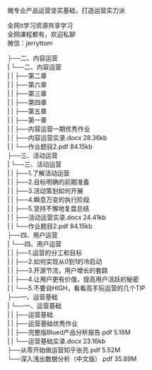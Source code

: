 微专业产品运营坚实基础，打造运营实力派

全网it学习资源共享学习<br>全网课程都有，欢迎私聊<br>微信：jerryttom<br>

├──二、内容运营<br> | └──二、内容运营<br> | | ├──第二章<br> | | ├──第六章<br> | | ├──第三章<br> | | ├──第四章<br> | | ├──第五章<br> | | ├──第一章<br> | | ├──内容运营一期优秀作业<br> | | ├──内容运营实录.docx 28.36kb<br> | | └──作业题目2.pdf 84.15kb<br> ├──三、活动运营<br> | └──三、活动运营<br> | | ├──1.了解活动运营<br> | | ├──2.目标明确的前期准备<br> | | ├──3.活动策划如何开展<br> | | ├──4.瞬息万变的执行阶段<br> | | ├──5.坚持不懈地复盘总结<br> | | ├──活动运营实录.docx 24.41kb<br> | | └──作业题目2.pdf 84.15kb<br> ├──四、用户运营<br> | └──四、用户运营<br> | | ├──1.运营的分工和目标<br> | | ├──2.如何实现从0到1的冷启动<br> | | ├──3.开源节流，用户增长的套路<br> | | ├──4.让用户更有价值，提高用户活跃的秘密<br> | | └──5.不要自HIGH，看看高手玩运营的几个TIP<br> ├──一、运营基础<br> | └──一、运营基础<br> | | ├──运营基础<br> | | ├──运营基础优秀作业<br> | | ├──完整版Blued产品分析报告.pdf 5.18M<br> | | └──运营基础实录.docx 23.16kb<br> ├──从零开始做运营知乎张亮.pdf 5.52M<br> └──深入浅出数据分析（中文版）.pdf 35.89M